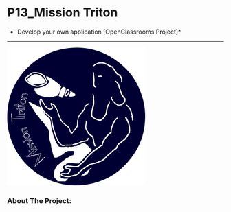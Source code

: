 # P13_Mission Triton
* Develop your own application [OpenClassrooms Project]*
*****************************************************************************************************************
![image](frontend/src/assets/logo_triton.png)
 ### About The Project:
